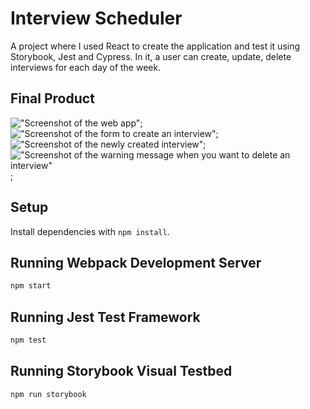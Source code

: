 # Interview Scheduler

A project where I used React to create the application and test it using Storybook, Jest and Cypress.
In it, a user can create, update, delete interviews for each day of the week.

## Final Product

!["Screenshot of the web app"]();
!["Screenshot of the form to create an interview"]();
!["Screenshot of the newly created interview"]();
!["Screenshot of the warning message when you want to delete an interview"]();

## Setup

Install dependencies with `npm install`.

## Running Webpack Development Server

```sh
npm start
```

## Running Jest Test Framework

```sh
npm test
```

## Running Storybook Visual Testbed

```sh
npm run storybook
```
